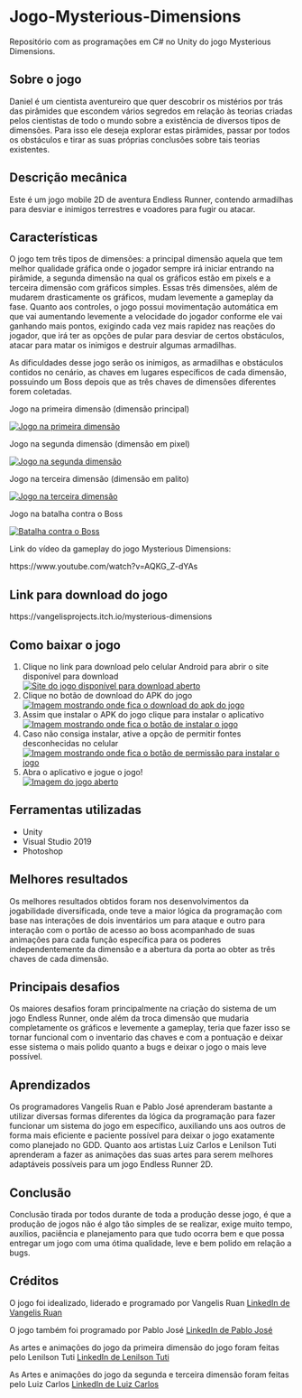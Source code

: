 # Jogo-Mysterious-Dimensions
Repositório com as programações em C# no Unity do jogo Mysterious Dimensions.

<h2>Sobre o jogo</h2>
Daniel é um cientista aventureiro que quer descobrir os mistérios por trás das pirâmides que escondem vários segredos em relação às teorias criadas pelos cientistas de todo o mundo sobre a existência de diversos tipos de dimensões. Para isso ele deseja explorar estas pirâmides, passar por todos os obstáculos e tirar as suas próprias conclusões sobre tais teorias existentes.

<h2>Descrição mecânica</h2>
Este é um jogo mobile 2D de aventura Endless Runner, contendo
armadilhas para desviar e inimigos terrestres e voadores para fugir ou atacar.

<h2>Características</h2>
O jogo tem três tipos de dimensões: a principal dimensão aquela que
tem melhor qualidade gráfica onde o jogador sempre irá iniciar entrando na
pirâmide, a segunda dimensão na qual os gráficos estão em pixels e a terceira
dimensão com gráficos simples. Essas três dimensões, além de mudarem
drasticamente os gráficos, mudam levemente a gameplay da fase. Quanto aos
controles, o jogo possui movimentação automática em que vai aumentando
levemente a velocidade do jogador conforme ele vai ganhando mais pontos,
exigindo cada vez mais rapidez nas reações do jogador, que irá ter as opções
de pular para desviar de certos obstáculos, atacar para matar os inimigos e
destruir algumas armadilhas.
<p></p>
As dificuldades desse jogo serão os inimigos, as armadilhas e
obstáculos contidos no cenário, as chaves em lugares específicos de cada
dimensão, possuindo um Boss depois que as três chaves de dimensões
diferentes forem coletadas.

<p></p>

Jogo na primeira dimensão (dimensão principal)
<p></p>

  <a href="https://imgur.com/OtESkKR"><img src="https://i.imgur.com/OtESkKR.jpg" title="Jogo na primeira dimensão" /></a>

Jogo na segunda dimensão (dimensão em pixel)
<p></p>

  <a href="https://imgur.com/74HsbL2"><img src="https://i.imgur.com/74HsbL2.jpg" title="Jogo na segunda dimensão" /></a>

Jogo na terceira dimensão (dimensão em palito)
<p></p>

  <a href="https://imgur.com/EOTs1FT"><img src="https://i.imgur.com/EOTs1FT.jpg" title="Jogo na terceira dimensão" /></a>

Jogo na batalha contra o Boss
<p></p>

  <a href="https://imgur.com/peeIT11"><img src="https://i.imgur.com/peeIT11.jpg" title="Batalha contra o Boss" /></a>

Link do vídeo da gameplay do jogo Mysterious Dimensions:
<p></p>
https://www.youtube.com/watch?v=AQKG_Z-dYAs

<h2>Link para download do jogo</h2>
https://vangelisprojects.itch.io/mysterious-dimensions

<h2>Como baixar o jogo</h2>
  <ol>
    <li>Clique no link para download pelo celular Android para abrir o site disponível para download</li>
      <a href="https://imgur.com/aCCWFhm"><img src="https://i.imgur.com/aCCWFhm.jpg" title="Site do jogo disponível para download aberto" /></a>
    <li>Clique no botão de download do APK do jogo</li>
      <a href="https://imgur.com/CSpHkMy"><img src="https://i.imgur.com/CSpHkMy.jpg" title="Imagem mostrando onde fica o download do apk do jogo" /></a>
    <li>Assim que instalar o APK do jogo clique para instalar o aplicativo</li>
      <a href="https://imgur.com/mTSsAjA"><img src="https://i.imgur.com/mTSsAjA.jpg" title="Imagem mostrando onde fica o botão de instalar o jogo" /></a>
    <li>Caso não consiga instalar, ative a opção de permitir fontes desconhecidas no celular</li>
      <a href="https://imgur.com/SQ8pVPp"><img src="https://i.imgur.com/SQ8pVPp.jpg" title="Imagem mostrando onde fica o botão de permissão para instalar o jogo" /></a>
    <li>Abra o aplicativo e jogue o jogo!</li>
      <a href="https://imgur.com/mAMo1jb"><img src="https://i.imgur.com/mAMo1jb.jpg" title="Imagem do jogo aberto" /></a>
  </ol>

<h2>Ferramentas utilizadas</h2>
  <ul type="disc">
    <li>Unity</li>
    <li>Visual Studio 2019</li>
    <li>Photoshop</li>
  </ul>
  
<h2>Melhores resultados</h2>
Os melhores resultados obtidos foram nos desenvolvimentos da jogabilidade diversificada, onde teve a maior lógica da programação com base nas interações de dois inventários um para ataque e outro para interação com o portão de acesso ao boss acompanhado de suas animações para cada função específica para os poderes independentemente da dimensão e a abertura da porta ao obter as três chaves de cada dimensão.

<h2>Principais desafios</h2>
Os maiores desafios foram principalmente na criação do sistema de um jogo Endless Runner, onde além da troca dimensão que mudaria completamente os gráficos e levemente a gameplay, teria que fazer isso se tornar funcional com o inventario das chaves e com a pontuação e deixar esse sistema o mais polido quanto a bugs e deixar o jogo o mais leve possível.

<h2>Aprendizados</h2>
Os programadores Vangelis Ruan e Pablo José aprenderam bastante a utilizar diversas formas diferentes da lógica da programação para fazer funcionar um sistema do jogo em específico, auxiliando uns aos outros de forma mais eficiente e paciente possível para deixar o jogo exatamente como planejado no GDD. Quanto aos artistas Luiz Carlos e Lenilson Tuti aprenderam a fazer as animações das suas artes para serem melhores adaptáveis possíveis para um jogo Endless Runner 2D.

<h2>Conclusão</h2>
Conclusão tirada por todos durante de toda a produção desse jogo, é que a produção de jogos não é algo tão simples de se realizar, exige muito tempo, auxílios, paciência e planejamento para que tudo ocorra bem e que possa entregar um jogo com uma ótima qualidade, leve e bem polido em relação a bugs.

<h2>Créditos</h2>

O jogo foi idealizado, liderado e programado por Vangelis Ruan [LinkedIn de Vangelis Ruan](https://www.linkedin.com/in/vangelis-ruan-coelho-cirne-nogueira-a64809203/)
<p></p>

O jogo também foi programado por Pablo José [LinkedIn de Pablo José](https://www.linkedin.com/in/pablo-jose-395174209/)
<p></p>

As artes e animações do jogo da primeira dimensão do jogo foram feitas pelo Lenilson Tuti [LinkedIn de Lenilson Tuti](https://www.linkedin.com/in/mc-tuti-o-moral-da-linha-do-tiro-a210b8195/)
<p></p>

As Artes e animações do jogo da segunda e terceira dimensão foram feitas pelo Luiz Carlos [LinkedIn de Luiz Carlos](https://www.linkedin.com/in/luizcarlos2234/)
